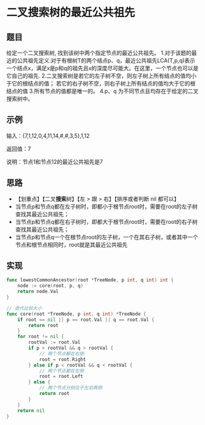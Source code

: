 # 二叉搜索树的最近公共祖先

## 题目

给定一个二叉搜索树, 找到该树中两个指定节点的最近公共祖先。
1.对于该题的最近的公共祖先定义:对于有根树T的两个结点p、q，最近公共祖先LCA(T,p,q)表示一个结点x，满足x是p和q的祖先且x的深度尽可能大。在这里，一个节点也可以是它自己的祖先.
2.二叉搜索树是若它的左子树不空，则左子树上所有结点的值均小于它的根结点的值； 若它的右子树不空，则右子树上所有结点的值均大于它的根结点的值
3.所有节点的值都是唯一的。
4.p、q 为不同节点且均存在于给定的二叉搜索树中。

## 示例

输入：{7,1,12,0,4,11,14,#,#,3,5},1,12

返回值：7

说明：节点1和节点12的最近公共祖先是7

## 思路

* 【划重点】【二叉**搜索**树】【左 > 跟 > 右】【排序或者判断 nil 都可以】
* 当节点p和节点q都在左子树时，即都小于根节点root时，需要在root的左子树查找其最近公共祖先；
* 当节点p和节点q都在右子树时，即都大于根节点root时，需要在root的右子树查找其最近公共祖先；
* 当节点p和节点q一个在根节点root的左子树，一个在其右子树，或者其中一个节点和根节点相同时，root就是其最近公共祖先

## 实现

```go
func lowestCommonAncestor(root *TreeNode, p int, q int) int {
	node := core(root, p, q)
	return node.Val
}

// 迭代比较大小
func core(root *TreeNode, p int, q int) *TreeNode {
	if root == nil || p == root.Val || q == root.Val {
		return root
	}
	for root != nil {
		rootVal := root.Val
		if p > rootVal && q > rootVal {
			// 两个节点都在右侧
			root = root.Right
		} else if p < rootVal && q < rootVal {
			// 两个节点都在左侧
			root = root.Left
		} else {
			// 两个节点分别位于左右两侧
			return root
		}
	}
	return nil
}
```